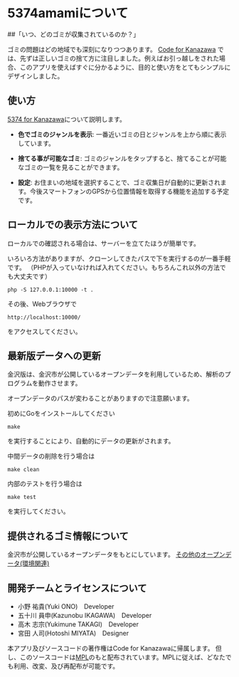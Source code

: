 # 5374amamiについて

##「いつ、どのゴミが収集されているのか？」

ゴミの問題はどの地域でも深刻になりつつあります。
 [Code for Kanazawa](http://codeforkanazawa.org/)
では、先ずは正しいゴミの捨て方に注目しました。例えばお引っ越しをされた場合、このアプリを使えばすぐに分かるように、目的と使い方をとてもシンプルにデザインしました。

## 使い方

[5374 for Kanazawa](http://kanazawa.5374.jp/ )について説明します。

* **色でゴミのジャンルを表示**: 一番近いゴミの日とジャンルを上から順に表示しています。

* **捨てる事が可能なゴミ**: ゴミのジャンルをタップすると、捨てることが可能なゴミの一覧を見ることができます。

* **設定**: お住まいの地域を選択することで、ゴミ収集日が自動的に更新されます。今後スマートフォンのGPSから位置情報を取得する機能を追加する予定です。


## ローカルでの表示方法について

ローカルでの確認される場合は、サーバーを立てたほうが簡単です。

いろいろ方法がありますが、クローンしてきたパスで下を実行するのが一番手軽です。
（PHPが入っていなければ入れてください。もちろんこれ以外の方法でも大丈夫です）

```
php -S 127.0.0.1:10000 -t .
```
その後、Webブラウザで

```
http://localhost:10000/
```
をアクセスしてください。


## 最新版データへの更新
金沢版は、金沢市が公開しているオープンデータを利用しているため、解析のプログラムを動作させます。

オープンデータのパスが変わることがありますので注意願います。

初めにGoをインストールしてください

```
make
```
を実行することにより、自動的にデータの更新がされます。

中間データの削除を行う場合は
```
make clean
```


内部のテストを行う場合は
```
make test
```

を実行してください。


## 提供されるゴミ情報について
金沢市が公開しているオープンデータをもとにしています。
[その他のオープンデータ(環境関連)](http://www4.city.kanazawa.lg.jp/11010/opendata/other/kankyou.html)

## 開発チームとライセンスについて
- 小野 祐貴(Yuki ONO)　Developer
- 五十川 員申(Kazunobu IKAGAWA)　Developer
- 高木 志宗(Yukimune TAKAGI)　Developer
- 宮田 人司(Hotoshi MIYATA)　Designer

本アプリ及びソースコードの著作権はCode for Kanazawaに帰属します。
但し、このソースコードは[MPL](http://www.mozilla.org/MPL/2.0/)のもと配布されています。MPLに従えば、どなたでも利用、改変、及び再配布が可能です。

